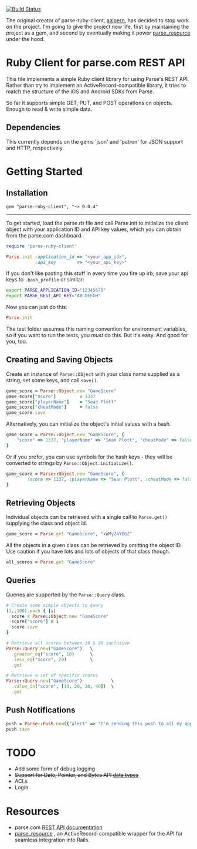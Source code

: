 [![Build Status](https://secure.travis-ci.org/adelevie/parse-ruby-client.png?branch=master)](http://travis-ci.org/adelevie/parse-ruby-client)

The original creator of parse-ruby-client, [aalpern](http://github.com/aalpern), has decided to stop work on the project. I'm going to give the project new life, first by maintaining the project as a gem, and second by eventually making it power [parse_resource](http://github.com/adelevie/parse_resource) under the hood.

# Ruby Client for parse.com REST API

This file implements a simple Ruby client library for using Parse's REST API.
Rather than try to implement an ActiveRecord-compatible library, it tries to
match the structure of the iOS and Android SDKs from Parse.

So far it supports simple GET, PUT, and POST operations on objects. Enough
to read & write simple data.

## Dependencies

This currently depends on the gems 'json' and 'patron' for JSON support and HTTP, respectively.

# Getting Started

## Installation

`gem "parse-ruby-client", "~> 0.0.4"`

---

To get started, load the parse.rb file and call Parse.init to initialize the client object with
your application ID and API key values, which you can obtain from the parse.com dashboard.

```ruby
require 'parse-ruby-client'

Parse.init :application_id => "<your_app_id>",
           :api_key        => "<your_api_key>"
```

If you don't like pasting this stuff in every time you fire up irb, save your api keys to `.bash_profile` or similar:

```bash
export PARSE_APPLICATION_ID="12345678"
export PARSE_REST_API_KEY="ABCDEFGH"
```

Now you can just do this:

```ruby
Parse.init
```

The test folder assumes this naming convention for environment variables, so if you want to run the tests, you *must* do this. But it's easy. And good for you, too.

## Creating and Saving Objects

Create an instance of ```Parse::Object``` with your class name supplied as a string, set some keys, and call ```save()```.

```ruby
game_score = Parse::Object.new "GameScore"
game_score["score"] 		= 1337
game_score["playerName"]	= "Sean Plott"
game_score["cheatMode"] 	= false
game_score.save
```

Alternatively, you can initialize the object's initial values with a hash.

```ruby
game_score = Parse::Object.new "GameScore", {
	"score" => 1337, "playerName" => "Sean Plott", "cheatMode" => false
}
```

Or if you prefer, you can use symbols for the hash keys - they will be converted to strings
by ```Parse::Object.initialize()```.

```ruby
game_score = Parse::Object.new "GameScore", {
		:score => 1337, :playerName => "Sean Plott", :cheatMode => false
}
```

## Retrieving Objects

Individual objects can be retrieved with a single call to ```Parse.get()``` supplying the class and object id.

```ruby
game_score = Parse.get "GameScore", "xWMyZ4YEGZ"
```

All the objects in a given class can be retrieved by omitting the object ID. Use caution if you have lots
and lots of objects of that class though.

```ruby
all_scores = Parse.get "GameScore"
```

## Queries

Queries are supported by the ```Parse::Query``` class.

```ruby
# Create some simple objects to query
(1..100).each { |i|
  score = Parse::Object.new "GameScore"
  score["score"] = i
  score.save
}

# Retrieve all scores between 10 & 20 inclusive
Parse::Query.new("GameScore")   \
  .greater_eq("score", 10)      \
  .less_eq("score", 20)         \
  .get

# Retrieve a set of specific scores
Parse::Query.new("GameScore")           \
  .value_in("score", [10, 20, 30, 40])  \
  .get

```

## Push Notifications

```ruby
push = Parse::Push.new({"alert" => "I'm sending this push to all my app users!"})
push.save
```


# TODO

- Add some form of debug logging
- ~~Support for Date, Pointer, and Bytes API [data types](https://www.parse.com/docs/rest#objects-types)~~
- ACLs
- Login


# Resources

- parse.com [REST API documentation](https://parse.com/docs/rest)
- [parse_resource](https://github.com/adelevie/parse_resource) , an ActiveRecord-compatible wrapper
  for the API for seamless integration into Rails.
